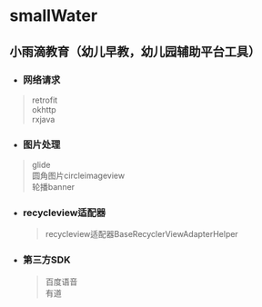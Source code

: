 # smallWater

## 小雨滴教育（幼儿早教，幼儿园辅助平台工具）

* ### 网络请求<Br>
>retrofit<Br>
       okhttp<Br>
      rxjava<Br>
    
* ### 图片处理<Br>
 > glide<Br>
   圆角图片circleimageview<Br>
   轮播banner<Br>
    
* ### recycleview适配器<Br>
  > recycleview适配器BaseRecyclerViewAdapterHelper<Br>
    
* ### 第三方SDK<Br>
  > 百度语音<Br>
    有道<Br>
    
